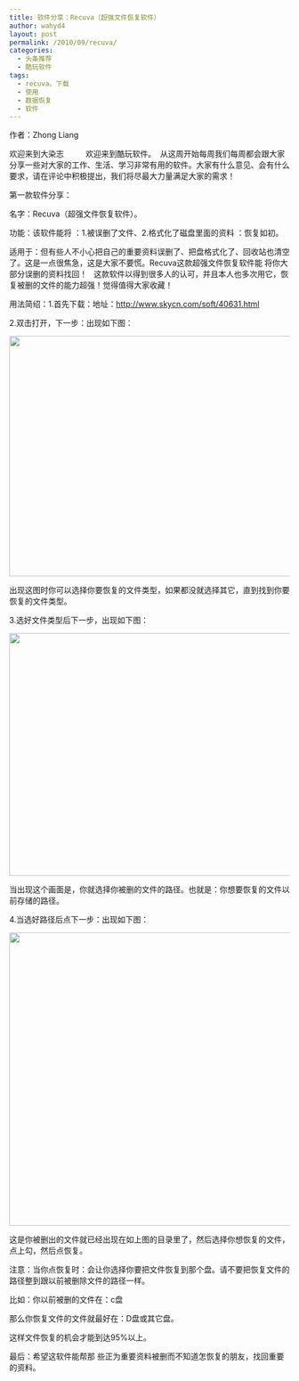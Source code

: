 ```yaml
---
title: 软件分享：Recuva（超强文件恢复软件）
author: wahyd4
layout: post
permalink: /2010/09/recuva/
categories:
  - 头条推荐
  - 酷玩软件
tags:
  - recuva，下载
  - 使用
  - 数据恢复
  - 软件
---
```

作者：Zhong Liang

欢迎来到大染志          欢迎来到酷玩软件。  从这周开始每周我们每周都会跟大家分享一些对大家的工作、生活、学习非常有用的软件。大家有什么意见、会有什么要求，请在评论中积极提出，我们将尽最大力量满足大家的需求！

第一款软件分享：

名字：Recuva（超强文件恢复软件）。

功能：该软件能将 ：1.被误删了文件、2.格式化了磁盘里面的资料 ：恢复如初。

适用于：但有些人不小心把自己的重要资料误删了、把盘格式化了、回收站也清空了。这是一点很焦急，这是大家不要慌。Recuva这款超强文件恢复软件能 将你大部分误删的资料找回！   这款软件以得到很多人的认可，并且本人也多次用它，恢复被删的文件的能力超强！觉得值得大家收藏！

用法简绍：1.首先下载：地址：<http://www.skycn.com/soft/40631.html>

2.双击打开，下一步：出现如下图：

[<img class="aligncenter size-full wp-image-175" title="11w2" src="http://www.junv.info/wp-content/uploads/2010/09/11w2.jpg" alt="" width="544" height="432" />][1]

出现这图时你可以选择你要恢复的文件类型，如果都没就选择其它，直到找到你要恢复的文件类型。

3.选好文件类型后下一步，出现如下图：

[<img class="aligncenter size-full wp-image-176" title="asda" src="http://www.junv.info/wp-content/uploads/2010/09/asda.jpg" alt="" width="537" height="436" />][2]

当出现这个画面是，你就选择你被删的文件的路径。也就是：你想要恢复的文件以前存储的路径。

4.当选好路径后点下一步：出现如下图：

[<img class="aligncenter size-full wp-image-177" title="sdasd" src="http://www.junv.info/wp-content/uploads/2010/09/sdasd.jpg" alt="" width="652" height="527" />][3]

这是你被删出的文件就已经出现在如上图的目录里了，然后选择你想恢复的文件，点上勾，然后点恢复。

注意：当你点恢复时：会让你选择你要把文件恢复到那个盘。请不要把恢复文件的路径整到跟以前被删除文件的路径一样。

比如：你以前被删的文件在：c盘

那么你恢复文件的文件就最好在：D盘或其它盘。

这样文件恢复的机会才能到达95%以上。

最后：希望这软件能帮那 些正为重要资料被删而不知道怎恢复的朋友，找回重要的资料。

 [1]: http://www.junv.info/wp-content/uploads/2010/09/11w2.jpg
 [2]: http://www.junv.info/wp-content/uploads/2010/09/asda.jpg
 [3]: http://www.junv.info/wp-content/uploads/2010/09/sdasd.jpg